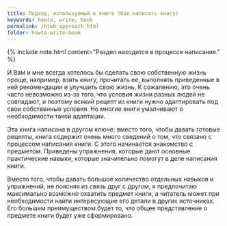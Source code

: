 ```yaml
---
title: Подход, используемый в книге (Как написать книгу)
keywords: howto, write, book
permalink: /htwb_approach.html
folder: howto-write-book
---
```


{% include note.html content="Раздел находится в процессе написания." %}

И Вам и мне всегда хотелось бы сделать свою собственную жизнь проще,
например, взять книгу, прочитать ее, выполнять приведенные в ней
рекомендации и улучшить свою жизнь.  К сожалению, это очень часто
невозможно из-за того, что условия жизни разных людей не совпадают, и
поэтому всякий рецепт из книги нужно адаптировать под свои собственные
условия.  Но многие книги умалчивают о необходимости такой адаптации.

Эта книга написана в другом ключе: вместо того, чтобы давать готовые
рецепты, книга содержит очень много сведений о том, что связано с
процессом написания книги.  С этого начинается знакомство с предметом.
Приведены упражнения, которые дают основные практические навыки,
которые значительно помогут в деле написания книги.

Вместо того, чтобы давать большое количество отдельных навыков и
упражнений, не поясняя из связь друг с другом, я предпочитаю
максимально возможно охватить предмет книги, а читатель может при
необходимости найти интересующие его детали в других источниках.  Его
большим преимуществом будет то, что общее представление о предмете
книги будет уже сформировано.
